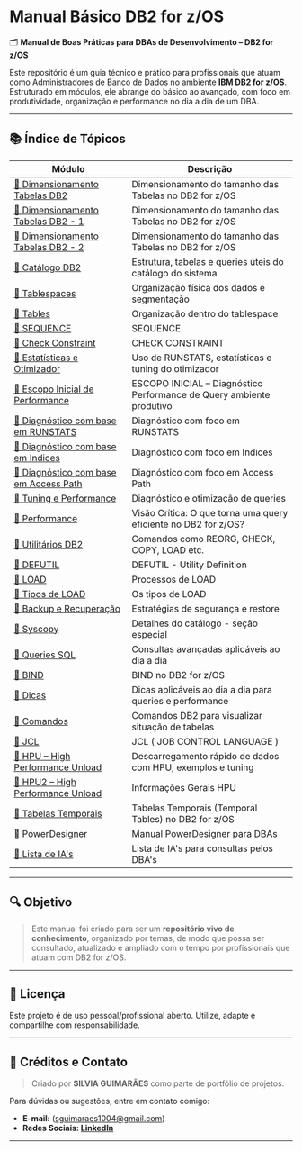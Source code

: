 # Manual Básico DB2 for z/OS

🗂️ **Manual de Boas Práticas para DBAs de Desenvolvimento – DB2 for z/OS**

Este repositório é um guia técnico e prático para profissionais que atuam como Administradores de Banco de Dados no ambiente **IBM DB2 for z/OS**. Estruturado em módulos, ele abrange do básico ao avançado, com foco em produtividade, organização e performance no dia a dia de um DBA.

---

## 📚 Índice de Tópicos

| Módulo | Descrição |
|--------|-----------|
| [📁 Dimensionamento Tabelas DB2](dimensionamento/dimensionamento.md) | Dimensionamento do tamanho das Tabelas no DB2 for z/OS |
| [📁 Dimensionamento Tabelas DB2 - 1](dimensionamento-compl/dimensionamento-compl.md) | Dimensionamento do tamanho das Tabelas no DB2 for z/OS |
| [📁 Dimensionamento Tabelas DB2 - 2](dimensionamento-compl2/dimensionamento-2.md) | Dimensionamento do tamanho das Tabelas no DB2 for z/OS |
| [📁 Catálogo DB2](catalogo/catalogo-db2.md) | Estrutura, tabelas e queries úteis do catálogo do sistema |
| [📁 Tablespaces](tablespaces/tablespaces.md) | Organização física dos dados e segmentação |
| [📁 Tables](tables/tables.md) | Organização dentro do tablespace |
| [📁 SEQUENCE](sequence/sequence.md) | SEQUENCE |
| [📁 Check Constraint](check-constraint/check-constraint.md) | CHECK CONSTRAINT |
| [📁 Estatísticas e Otimizador](estatisticas/estatisticas.md) | Uso de RUNSTATS, estatísticas e tuning do otimizador |
| [📁 Escopo Inicial de Performance](escopo-inicial_performance/escopo-inicial-performance.md) | ESCOPO INICIAL – Diagnóstico Performance de Query ambiente produtivo |
| [📁 Diagnóstico com base em RUNSTATS](runstats/runstats.md) | Diagnóstico com foco em RUNSTATS |
| [📁 Diagnóstico com base em Indices](indices/indices.md) | Diagnóstico com foco em Indices |
| [📁 Diagnóstico com base em Access Path](access-path/access-path.md) | Diagnóstico com foco em Access Path |
| [📁 Tuning e Performance](desempenho/tunning-consultas.md) | Diagnóstico e otimização de queries |
| [📁 Performance](performance/performance.md) | Visão Crítica: O que torna uma query eficiente no DB2 for z/OS? |
| [📁 Utilitários DB2](utilitarios/utilities.md) | Comandos como REORG, CHECK, COPY, LOAD etc. |
| [📁 DEFUTIL](defutil/defutil.md) | DEFUTIL - Utility Definition |
| [📁 LOAD](load/load.md) | Processos de LOAD |
| [📁 Tipos de LOAD](tipos/tipos-de-load.md) | Os tipos de LOAD |
| [📁 Backup e Recuperação](backup-recuperacao/backup-recovery.md) | Estratégias de segurança e restore |
| [📁 Syscopy](syscopy/syscopy.md) | Detalhes do catálogo  - seção especial |
| [📁 Queries SQL](sql-avancado/sql-exemplos.md) | Consultas avançadas aplicáveis ao dia a dia |
| [📁 BIND](bind/bind.md) | BIND no DB2 for z/OS |
| [📁 Dicas](dicas/dicas.md) | Dicas aplicáveis ao dia a dia para queries e performance |
| [📁 Comandos](mandos/comandos.md) | Comandos DB2 para visualizar situação de tabelas |
| [📁 JCL](jcl/jcl.md) | JCL ( JOB CONTROL LANGUAGE ) |
| [📁 HPU – High Performance Unload](hpu/hpu.md) | Descarregamento rápido de dados com HPU, exemplos e tuning |
| [📁 HPU2 – High Performance Unload](hpu2/hpu2.md) | Informações Gerais HPU |
| [📁 Tabelas Temporais](tabelas-temporais/tabelas-temporais.md) | Tabelas Temporais (Temporal Tables) no DB2 for z/OS |
| [📁 PowerDesigner](powerdesigner/powerdesigner.md) | Manual PowerDesigner para DBAs |
| [📁 Lista de IA's](ia/ia-para-dba.md) | Lista de IA's para consultas pelos DBA's | 


---

## 🔍 Objetivo

> Este manual foi criado para ser um **repositório vivo de conhecimento**, organizado por temas, de modo que possa ser consultado, atualizado e ampliado com o tempo por profissionais que atuam com DB2 for z/OS.

---

## 📌 Licença

Este projeto é de uso pessoal/profissional aberto. Utilize, adapte e compartilhe com responsabilidade.

---

## 📌 Créditos e Contato

> Criado por **SILVIA GUIMARÃES** como parte de portfólio de projetos.

Para dúvidas ou sugestões, entre em contato comigo:
- **E-mail:** (sguimaraes1004@gmail.com)
- **Redes Sociais: [LinkedIn](https://www.linkedin.com/in/silvia-maria-guimar%C3%A3es-costa-3a01b423b)**
  
---
